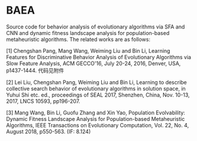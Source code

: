 # BAEA
Source code for behavior analysis of evolutionary algorithms via SFA and CNN and dynamic fitness landscape analysis for population-based metaheuristic algorithms. The related works are as follows:

[1]	Chengshan Pang, Mang Wang, Weiming Liu and Bin Li, Learning Features for Discriminative Behavior Analysis of Evolutionary Algorithms via Slow Feature Analysis, ACM GECCO'16, July 20-24, 2016, Denver, USA, p1437-1444.
代码见附件

[2]	Lei Liu, Chengshan Pang, Weiming Liu and Bin Li, Learning to describe collective search behavior of evolutionary algorithms in solution space, in Yuhui Shi etc. ed., proceedings of SEAL 2017, Shenzhen, China, Nov. 10-13, 2017, LNCS 10593, pp196-207.

[3]	Mang Wang, Bin Li, Guofu Zhang and Xin Yao, Population Evolvability: Dynamic Fitness Landscape Analysis for Population-based Metaheuristic Algorithms, IEEE Transactions on Evolutionary Computation, Vol. 22, No. 4, August 2018, p550-563. (IF: 8.124)


